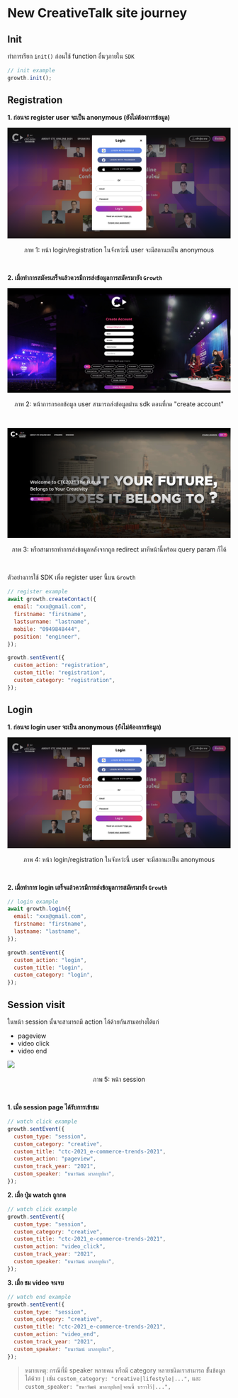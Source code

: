 # New CreativeTalk site journey

## Init

ทำการเรียก `init()` ก่อนใช้ function อื่นๆภายใน `SDK`

```js
// init example
growth.init();
```

## Registration
**1. ก่อนจะ register user จะเป็น anonymous (ยังไม่ต้องการข้อมูล)**

![](images/new_site/1_regis.png)

<p align="center">ภาพ 1: หน้า login/registration ในจังหว่ะนี้ user จะมีสถานะเป็น anonymous</p>
<br>

**2. เมื่อทำการสมัครเสร็จแล้วควรมีการส่งข้อมูลการสมัครมายัง `Growth`**

![](images/new_site/2_regis_success.png)

<p align="center">ภาพ 2: หน้าการกรอกข้อมูล user สามารถส่งข้อมูลผ่าน sdk ตอนที่กด "create account"</p>
<br>

![](images/new_site/3_regis_redirect.png)

<p align="center">ภาพ 3: หรือสามารถทำการส่งข้อมูลหลังจากถูก redirect มาทีหน้านี้พร้อม query param ก็ได้</p>
<br>

ตัวอย่างการใช้ SDK เพื่อ register user นี้บน `Growth`

```js
// register example
await growth.createContact({
  email: "xxx@gmail.com",
  firstname: "firstname",
  lastsurname: "lastname",
  mobile: "0949848444",
  position: "engineer",
});
```

```js
growth.sentEvent({
  custom_action: "registration",
  custom_title: "registration",
  custom_category: "registration",
});
```
## Login

**1. ก่อนจะ login user จะเป็น anonymous (ยังไม่ต้องการข้อมูล)**

![](images/new_site/1_regis.png)

<p align="center">ภาพ 4: หน้า login/registration ในจังหว่ะนี้ user จะมีสถานะเป็น anonymous</p>
<br>

**2. เมื่อทำการ login เสร็จแล้วควรมีการส่งข้อมูลการสมัครมายัง `Growth`**

```js
// login example
await growth.login({
  email: "xxx@gmail.com",
  firstname: "firstname",
  lastname: "lastname",
});
```

```js
growth.sentEvent({
  custom_action: "login",
  custom_title: "login",
  custom_category: "login",
});
```

## Session visit

ในหน้า session นั้นจะสามารถมี action ได้ด้วยกันสามอย่างได้แก่ 
- pageview
- video click
- video end

![](images/new_site/4_content_visit.png)

<p align="center">ภาพ 5: หน้า session</p>
<br>

**1. เมื่อ session page ได้รับการเข้าชม** 

```js
// watch click example
growth.sentEvent({
  custom_type: "session",
  custom_category: "creative",
  custom_title: "ctc-2021_e-commerce-trends-2021",
  custom_action: "pageview",
  custom_track_year: "2021",
  custom_speaker: "ธนาวัฒน์ มาลาบุปผา",
});
```

**2. เมื่อ ปุ่ม watch ถูกกด**

```js
// watch click example
growth.sentEvent({
  custom_type: "session",
  custom_category: "creative",
  custom_title: "ctc-2021_e-commerce-trends-2021",
  custom_action: "video_click",
  custom_track_year: "2021",
  custom_speaker: "ธนาวัฒน์ มาลาบุปผา",
});
```

**3. เมื่อ ชม video จนจบ**

```js
// watch end example
growth.sentEvent({
  custom_type: "session",
  custom_category: "creative",
  custom_title: "ctc-2021_e-commerce-trends-2021",
  custom_action: "video_end",
  custom_track_year: "2021",
  custom_speaker: "ธนาวัฒน์ มาลาบุปผา",
});
```

> หมายเหตุ: กรณีที่มี speaker หลายคน หรือมี category หลายชนิดเราสามารถ ขัั้นข้อมูลได้ด้วย `|` เช่น `custom_category: "creative|lifestyle|...",` และ `custom_speaker: "ธนาวัฒน์ มาลาบุปผา|จอนนี่ บราวโว้|...",`